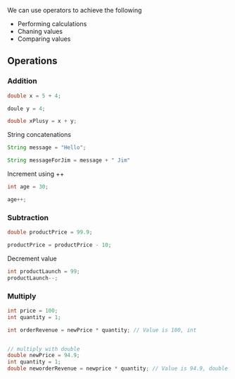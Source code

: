 We can use operators to achieve the following

- Performing calculations
- Chaning values
- Comparing values

## Operations

### Addition
```java
double x = 5 + 4;

doule y = 4;

double xPlusy = x + y;
```

String concatenations

```java
String message = "Hello";

String messageForJim = message + " Jim"
```

Increment using ++

```java
int age = 30;

age++;
```

### Subtraction

```java
double productPrice = 99.9;

productPrice = productPrice - 10;
```

Decrement value

```java
int productLaunch = 99;
productLaunch--;
```

### Multiply

```java
int price = 100;
int quantity = 1;

int orderRevenue = newPrice * quantity; // Value is 100, int


// multiply with double
double newPrice = 94.9;
int quantity = 1;
double neworderRevenue = newprice * quantity; // Value is 94.9, double
```
